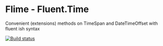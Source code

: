 Flime - Fluent.Time
===========

Convenient (extensions) methods on TimeSpan and DateTimeOffset with fluent ish syntax

[![Build status](https://ci.appveyor.com/api/projects/status/636s1hf3w4p6aued/branch/master?svg=true)](https://ci.appveyor.com/project/loctanvo/fluent-time/branch/master)
